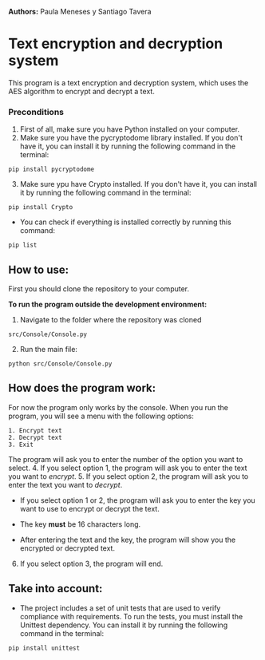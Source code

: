 **Authors:** Paula Meneses y Santiago Tavera

# Text encryption and decryption system
This program is a text encryption and decryption system, which uses the AES algorithm to encrypt and decrypt a text.

### Preconditions
1. First of all, make sure you have Python installed on your computer.
2. Make sure you have the pycryptodome library installed. If you don't have it, you can install it by running the following command in the terminal:

```pip install pycryptodome```

3. Make sure ypu have Crypto installed. If you don't have it, you can install it by running the following command in the terminal:

```pip install Crypto```

- You can check if everything is installed correctly by running this command:

```pip list```

## How to use:
First you should clone the repository to your computer.

**To run the program outside the development environment:**
1. Navigate to the folder where the repository was cloned

```src/Console/Console.py```


2. Run the main file:

```python src/Console/Console.py```

## How does the program work:
For now the program only works by the console.
When you run the program, you will see a menu with the following options:
```
1. Encrypt text
2. Decrypt text
3. Exit
```
The program will ask you to enter the number of the option you want to select.
4. If you select option 1, the program will ask you to enter the text you want to _encrypt_.
5. If you select option 2, the program will ask you to enter the text you want to _decrypt_.

- If you select option 1 or 2, the program will ask you to enter the key you want to use to encrypt or decrypt the text.
- The key **must** be 16 characters long.


- After entering the text and the key, the program will show you the encrypted or decrypted text.

6. If you select option 3, the program will end.


## Take into account:
- The project includes a set of unit tests that are used to verify compliance with requirements. 
To run the tests, you must install the Unittest dependency.
You can install it by running the following command in the terminal:

```pip install unittest```

